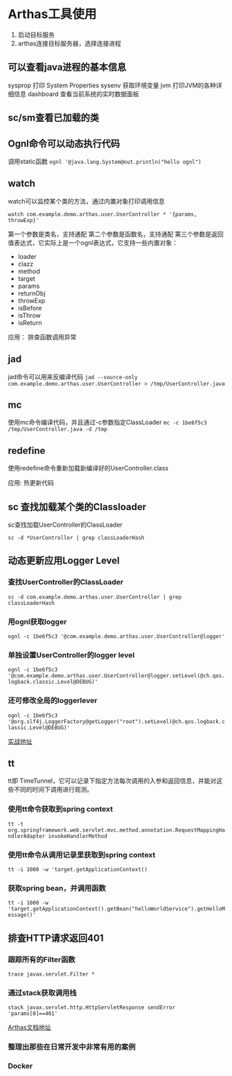 # Arthas工具使用

1. 启动目标服务
2. arthas连接目标服务器，选择连接进程

## 可以查看java进程的基本信息

sysprop 打印 System Properties
sysenv 获取环境变量
jvm 打印JVM的各种详细信息
dashboard 查看当前系统的实时数据面板

## sc/sm查看已加载的类

## Ognl命令可以动态执行代码

调用static函数
`ognl '@java.lang.System@out.println("hello ognl")`

## watch

watch可以监控某个类的方法，通过内置对象打印调用信息

`watch com.example.demo.arthas.user.UserController * '{params, throwExp}'`

第一个参数是类名，支持通配
第二个参数是函数名，支持通配
第三个参数是返回值表达式，它实际上是一个ognl表达式，它支持一些内置对象：

- loader
- clazz
- method
- target
- params
- returnObj
- throwExp
- isBefore
- isThrow
- isReturn

应用： 排查函数调用异常

## jad

jad命令可以用来反编译代码
`jad --source-only com.example.demo.arthas.user.UserController > /tmp/UserController.java`

## mc

使用mc命令编译代码，并且通过-c参数指定ClassLoader
`mc -c 1be6f5c3 /tmp/UserController.java -d /tmp`

## redefine

使用redefine命令重新加载新编译好的UserController.class

应用: 热更新代码

## sc 查找加载某个类的Classloader

sc查找加载UserController的ClassLoader

`sc -d *UserController | grep classLoaderHash`

## 动态更新应用Logger Level

### 查找UserController的ClassLoader

`sc -d com.example.demo.arthas.user.UserController | grep classLoaderHash`

### 用ognl获取logger

`ognl -c 1be6f5c3 '@com.example.demo.arthas.user.UserController@logger'`

### 单独设置UserController的logger level

`ognl -c 1be6f5c3 '@com.example.demo.arthas.user.UserController@logger.setLevel(@ch.qos.logback.classic.Level@DEBUG)'`

### 还可修改全局的loggerlever

`ognl -c 1be6f5c3 '@org.slf4j.LoggerFactory@getLogger("root").setLevel(@ch.qos.logback.classic.Level@DEBUG)'`

[实战地址](https://alibaba.github.io/arthas/arthas-tutorials?language=cn&id=arthas-advanced)

## tt

tt即 TimeTunnel，它可以记录下指定方法每次调用的入参和返回信息，并能对这些不同的时间下调用进行观测。

### 使用tt命令获取到spring context

`tt -t org.springframework.web.servlet.mvc.method.annotation.RequestMappingHandlerAdapter invokeHandlerMethod`

### 使用tt命令从调用记录里获取到spring context

`tt -i 1000 -w 'target.getApplicationContext()`

### 获取spring bean，并调用函数

`tt -i 1000 -w 'target.getApplicationContext().getBean("helloWorldService").getHelloMessage()'`

## 排查HTTP请求返回401

### 跟踪所有的Filter函数

`trace javax.servlet.Filter *`

### 通过stack获取调用栈

`stack javax.servlet.http.HttpServletResponse sendError 'params[0]==401'`

[Arthas文档地址](https://alibaba.github.io/arthas/advanced-use.html)

### 整理出那些在日常开发中非常有用的案例

### Docker
